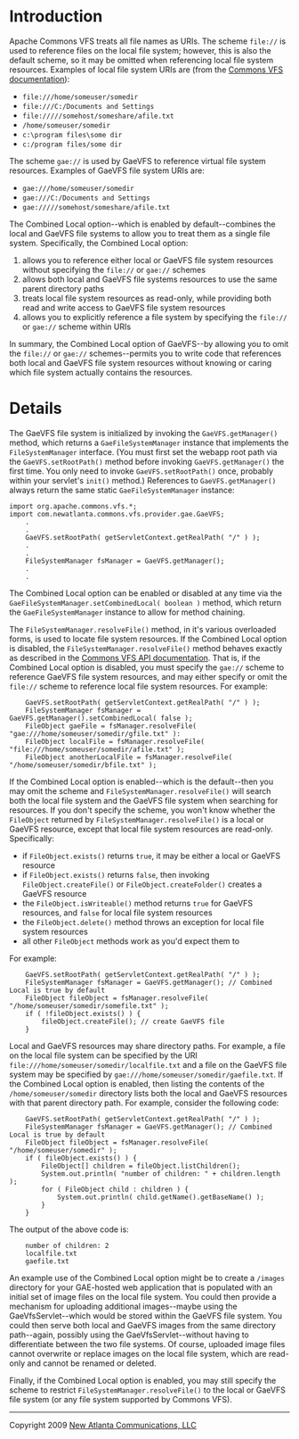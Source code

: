 # Introduction #

Apache Commons VFS treats all file names as URIs. The scheme `file://` is used to reference files on the local file system; however, this is also the default scheme, so it may be omitted when referencing local file system resources. Examples of local file system URIs are (from the [Commons VFS documentation](http://commons.apache.org/vfs/filesystems.html)):

  * `file:///home/someuser/somedir`
  * `file:///C:/Documents and Settings`
  * `file://///somehost/someshare/afile.txt`
  * `/home/someuser/somedir`
  * `c:\program files\some dir`
  * `c:/program files/some dir`

The scheme `gae://` is used by GaeVFS to reference virtual file system resources. Examples of GaeVFS file system URIs are:

  * `gae:///home/someuser/somedir`
  * `gae:///C:/Documents and Settings`
  * `gae://///somehost/someshare/afile.txt`

The Combined Local option--which is enabled by default--combines the local and GaeVFS file systems to allow you to treat them as a single file system. Specifically, the Combined Local option:

  1. allows you to reference either local or GaeVFS file system resources without specifying the `file://` or `gae://` schemes
  1. allows both local and GaeVFS file systems resources to use the same parent directory paths
  1. treats local file system resources as read-only, while providing both read and write access to GaeVFS file system resources
  1. allows you to explicitly reference a file system by specifying the `file://` or `gae://` scheme within URIs

In summary, the Combined Local option of GaeVFS--by allowing you to omit the `file://` or `gae://` schemes--permits you to write code that references both local and GaeVFS file system resources without knowing or caring which file system actually contains the resources.

# Details #

The GaeVFS file system is initialized by invoking the `GaeVFS.getManager()` method, which returns a `GaeFileSystemManager` instance that implements the `FileSystemManager` interface. (You must first set the webapp root path via the `GaeVFS.setRootPath()` method before invoking `GaeVFS.getManager()` the first time. You only need to invoke `GaeVFS.setRootPath()` once, probably within your servlet's `init()` method.) References to `GaeVFS.getManager()` always return the same static `GaeFileSystemManager` instance:

```
import org.apache.commons.vfs.*;
import com.newatlanta.commons.vfs.provider.gae.GaeVFS;
    .
    .
    GaeVFS.setRootPath( getServletContext.getRealPath( "/" ) );
    .
    .
    FileSystemManager fsManager = GaeVFS.getManager();
    .
    .
```

The Combined Local option can be enabled or disabled at any time via the `GaeFileSystemManager.setCombinedLocal( boolean )` method, which return the `GaeFileSystemManager` instance to allow for method chaining.

The `FileSystemManager.resolveFile()` method, in it's various overloaded forms, is used to locate file system resources. If the Combined Local option is disabled, the `FileSystemManager.resolveFile()` method behaves exactly as described in the [Commons VFS API documentation](http://commons.apache.org/vfs/apidocs/index.html). That is, if the Combined Local option is disabled, you must specify the `gae://` scheme to reference GaeVFS file system resources, and may either specify or omit the `file://` scheme to reference local file system resources. For example:

```
    GaeVFS.setRootPath( getServletContext.getRealPath( "/" ) );
    FileSystemManager fsManager = GaeVFS.getManager().setCombinedLocal( false );
    FileObject gaeFile = fsManager.resolveFile( "gae:///home/someuser/somedir/gfile.txt" ):
    FileObject localFile = fsManager.resolveFile( "file:///home/someuser/somedir/afile.txt" );
    FileObject anotherLocalFile = fsManager.resolveFile( "/home/someuser/somedir/bfile.txt" );
```

If the Combined Local option is enabled--which is the default--then you may omit the scheme and `FileSystemManager.resolveFile()` will search both the local file system and the GaeVFS file system when searching for resources. If you don't specify the scheme, you won't know whether the `FileObject` returned by `FileSystemManager.resolveFile()` is a local or GaeVFS resource, except that local file system resources are read-only. Specifically:

  * if `FileObject.exists()` returns `true`, it may be either a local or GaeVFS resource
  * if `FileObject.exists()` returns `false`, then invoking `FileObject.createFile()` or `FileObject.createFolder()` creates a GaeVFS resource
  * the `FileObject.isWriteable()` method returns `true` for GaeVFS resources, and `false` for local file system resources
  * the `FileObject.delete()` method throws an exception for local file system resources
  * all other `FileObject` methods work as you'd expect them to

For example:

```
    GaeVFS.setRootPath( getServletContext.getRealPath( "/" ) );
    FileSystemManager fsManager = GaeVFS.getManager(); // Combined Local is true by default
    FileObject fileObject = fsManager.resolveFile( "/home/someuser/somedir/somefile.txt" );
    if ( !fileObject.exists() ) {
        fileObject.createFile(); // create GaeVFS file
    }
```

Local and GaeVFS resources may share directory paths. For example, a file on the local file system can be specified by the URI `file:///home/someuser/somedir/localfile.txt` and a file on the GaeVFS file system may be specified by `gae:///home/someuser/somedir/gaefile.txt`. If the Combined Local option is enabled, then listing the contents of the `/home/someuser/somedir` directory lists both the local and GaeVFS resources with that parent directory path. For example, consider the following code:

```
    GaeVFS.setRootPath( getServletContext.getRealPath( "/" ) );
    FileSystemManager fsManager = GaeVFS.getManager(); // Combined Local is true by default
    FileObject fileObject = fsManager.resolveFile( "/home/someuser/somedir" );
    if ( fileObject.exists() ) {
        FileObject[] children = fileObject.listChildren();
        System.out.println( "number of children: " + children.length );
        for ( FileObject child : children ) {
            System.out.println( child.getName().getBaseName() );
        }
    }
```

The output of the above code is:

```
    number of children: 2
    localfile.txt
    gaefile.txt
```

An example use of the Combined Local option might be to create a `/images` directory for your GAE-hosted web application that is populated with an initial set of image files on the local file system. You could then provide a mechanism for uploading additional images--maybe using the GaeVfsServlet--which would be stored within the GaeVFS file system. You could then serve both local and GaeVFS images from the same directory path--again, possibly using the GaeVfsServlet--without having to differentiate between the two file systems. Of course, uploaded image files cannot overwrite or replace images on the local file system, which are read-only and cannot be renamed or deleted.

Finally, if the Combined Local option is enabled, you may still specify the scheme to restrict `FileSystemManager.resolveFile()` to the local or GaeVFS file system (or any file system supported by Commons VFS).


---

Copyright 2009 [New Atlanta Communications, LLC](http://www.newatlanta.com/)